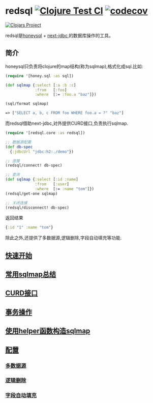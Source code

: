 # redsql [![Clojure Test CI](https://github.com/ZZGit/redsql/actions/workflows/test.yml/badge.svg)](https://github.com/ZZGit/redsql/actions/workflows/test.yml) [![codecov](https://codecov.io/gh/ZZGit/redsql/branch/main/graph/badge.svg?token=9LU5MCSHCX)](https://codecov.io/gh/ZZGit/redsql)

[![Clojars Project](https://img.shields.io/clojars/v/org.clojars.redcreation/redsql.svg)](https://clojars.org/org.clojars.redcreation/redsql)

redsql是[honeysql](https://github.com/seancorfield/honeysql) + [next-jdbc
](https://github.com/seancorfield/next-jdbc)的数据库操作的工具。

## 简介

honeysql只负责将clojure的map结构(称为sqlmap),格式化成sql.比如:
```clojure
(require '[honey.sql :as sql])

(def sqlmap {:select [:a :b :c]
             :from   [:foo]
             :where  [:= :foo.a "baz"]})

(sql/format sqlmap)

=> ["SELECT a, b, c FROM foo WHERE foo.a = ?" "baz"]
```

而redsql借助next-jdbc,对外提供CURD接口,负责执行sqlmap.


```clojure
(require '[redsql.core :as redsql])

;; 数据源配置
(def db-spec
  {:jdbcUrl "jdbc:h2:./demo"})

;; 连接
(redsql/connect! db-spec)

;; 查询
(def sqlmap {:select [:id :name]
             :from   [:user]
             :where  [:= :name "tom"]})
(redsql/get-one sqlmap)

;; 关闭连接
(redsql/disconnect! db-spec)
```
返回结果

```clojure
{:id "1" :name "tom"}
```

除此之外,还提供了多数据源,逻辑删除,字段自动填充等功能.

## [快速开始](./doc/getting-started.md)

## [常用sqlmap总结](./doc/sqlmap-summary.md)

## [CURD接口](./doc/curd-api.md)

## [事务操作](./doc/with-transaction.md)

## [使用helper函数构造sqlmap](./doc/use-helper-build-sqlmap.md)

## [配置](./doc/config.md)

### [多数据源](./doc/multi-datasource.md)

### [逻辑删除](./doc/logic-delete.md)

### [字段自动填充](./doc/fill-filed.md)
